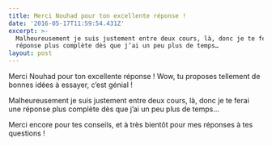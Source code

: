 ```yaml
---
title: Merci Nouhad pour ton excellente réponse !
date: '2016-05-17T11:59:54.431Z'
excerpt: >-
  Malheureusement je suis justement entre deux cours, là, donc je te ferai une
  réponse plus complète dès que j’ai un peu plus de temps…
layout: post
---
```

Merci Nouhad pour ton excellente réponse ! Wow, tu proposes tellement de bonnes idées à essayer, c’est génial !

Malheureusement je suis justement entre deux cours, là, donc je te ferai une réponse plus complète dès que j’ai un peu plus de temps…

Merci encore pour tes conseils, et à très bientôt pour mes réponses à tes questions !
